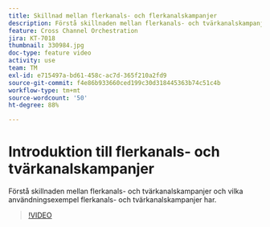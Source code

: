 ```yaml
---
title: Skillnad mellan flerkanals- och flerkanalskampanjer
description: Förstå skillnaden mellan flerkanals- och tvärkanalskampanjer och vilka användningsexempel flerkanals- och tvärkanalskampanjer har.
feature: Cross Channel Orchestration
jira: KT-7018
thumbnail: 330984.jpg
doc-type: feature video
activity: use
team: TM
exl-id: e715497a-bd61-458c-ac7d-365f210a2fd9
source-git-commit: f4e86b933660ced199c30d318445363b74c51c4b
workflow-type: tm+mt
source-wordcount: '50'
ht-degree: 88%

---
```


# Introduktion till flerkanals- och tvärkanalskampanjer

Förstå skillnaden mellan flerkanals- och tvärkanalskampanjer och vilka användningsexempel flerkanals- och tvärkanalskampanjer har.

>[!VIDEO](https://video.tv.adobe.com/v/330984?quality=12&learn=on)
